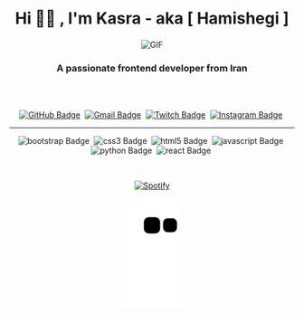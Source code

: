 <div align="center">

<h1 align="center">Hi 🖐🏻 , I'm Kasra - aka [ Hamishegi ]</h1>
<img align="center" alt="GIF" height="250px" src="https://s6.uupload.ir/files/b_szm1.gif" />
<h3 align="center">A passionate frontend developer from Iran</h3>

<br>
<br>

<a href="https://www.github.com/CallMeHamishegi" target="_blank"><img src="https://img.shields.io/badge/GitHub-100000?style=flat&logo=github&logoColor=white" alt="GitHub Badge" height="25"></a>&nbsp;
<a href="Hamishegi.Developer@outlook.com" target="_blank"><img src="https://img.shields.io/badge/Gmail-D14836?style=flat&logo=gmail&logoColor=white" alt="Gmail Badge" height="25"></a>&nbsp;
<a href="https://www.twitch.tv/RaelCuf" target="_blank"><img src="https://img.shields.io/badge/Twitch-9146FF?style=flat&logo=twitch&logoColor=white" alt="Twitch Badge" height="25"></a>&nbsp;
<a href="https://www.instagram.com/Hamishegi.fe" target="_blank"><img src="https://img.shields.io/badge/Instagram-E4405F?style=flat&logo=instagram&logoColor=white" alt="Instagram Badge" height="25"></a>&nbsp;
  


<hr>

<img src="https://img.shields.io/badge/Bootstrap-05122A?style=flat&logo=bootstrap" alt="bootstrap Badge" height="25">&nbsp;
<img src="https://img.shields.io/badge/Css3-05122A?style=flat&logo=css3" alt="css3 Badge" height="25">&nbsp;
<img src="https://img.shields.io/badge/Html5-05122A?style=flat&logo=html5" alt="html5 Badge" height="25">&nbsp;
<img src="https://img.shields.io/badge/Javascript-05122A?style=flat&logo=javascript" alt="javascript Badge" height="25">&nbsp;
<img src="https://img.shields.io/badge/Python-05122A?style=flat&logo=python" alt="python Badge" height="25">&nbsp;
<img src="https://img.shields.io/badge/React-05122A?style=flat&logo=react" alt="react Badge" height="25">&nbsp;

<br>

[![Spotify](https://spotify-readme-ten-olive.vercel.app/api/spotify)](https://open.spotify.com/user/q77u5oo7ronbw16r2ykq0vukx)
 
![Snake animation](https://github.com/rafaballerini/rafaballerini/blob/output/github-contribution-grid-snake.svg)
  
</div>
